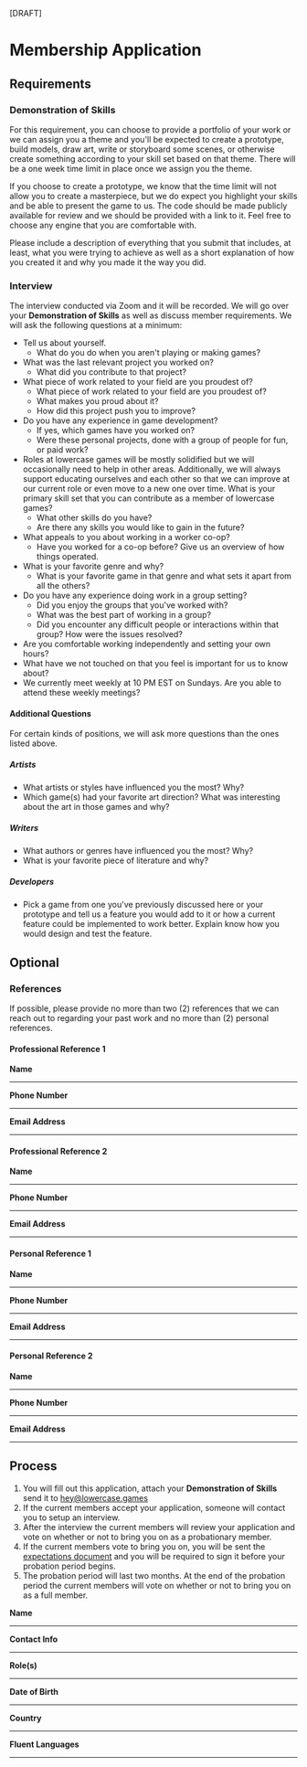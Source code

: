 [DRAFT]

# Membership Application

## Requirements

### Demonstration of Skills

For this requirement, you can choose to provide a portfolio of your work or we can assign you a theme and you'll be expected to create a prototype, build models, draw art, write or storyboard some scenes, or otherwise create something according to your skill set based on that theme. There will be a one week time limit in place once we assign you the theme.

If you choose to create a prototype, we know that the time limit will not allow you to create a masterpiece, but we do expect you highlight your skills and be able to present the game to us. The code should be made publicly available for review and we should be provided with a link to it. Feel free to choose any engine that you are comfortable with.

Please include a description of everything that you submit that includes, at least, what you were trying to achieve as well as a short explanation of how you created it and why you made it the way you did.

### Interview

The interview conducted via Zoom and it will be recorded. We will go over your **Demonstration of Skills** as well as discuss member requirements. We will ask the following questions at a minimum:

* Tell us about yourself.
    * What do you do when you aren't playing or making games?
* What was the last relevant project you worked on?
    * What did you contribute to that project?
* What piece of work related to your field are you proudest of?
    * What piece of work related to your field are you proudest of?
    * What makes you proud about it?
    * How did this project push you to improve?
* Do you have any experience in game development?
    * If yes, which games have you worked on?
    * Were these personal projects, done with a group of people for fun, or paid work?
* Roles at lowercase games will be mostly solidified but we will occasionally need to help in other areas. Additionally, we will always support educating ourselves and each other so that we can improve at our current role or even move to a new one over time. What is your primary skill set that you can contribute as a member of lowercase games?
    * What other skills do you have?
    * Are there any skills you would like to gain in the future?
* What appeals to you about working in a worker co-op?
    * Have you worked for a co-op before? Give us an overview of how things operated.
* What is your favorite genre and why?
    * What is your favorite game in that genre and what sets it apart from all the others?
* Do you have any experience doing work in a group setting?
    * Did you enjoy the groups that you've worked with?
    * What was the best part of working in a group?
    * Did you encounter any difficult people or interactions within that group? How were the issues resolved?
* Are you comfortable working independently and setting your own hours?
* What have we not touched on that you feel is important for us to know about?
* We currently meet weekly at 10 PM EST on Sundays. Are you able to attend these weekly meetings?

#### Additional Questions

For certain kinds of positions, we will ask more questions than the ones listed above.

##### Artists

* What artists or styles have influenced you the most? Why?
* Which game(s) had your favorite art direction? What was interesting about the art in those games and why?

##### Writers

* What authors or genres have influenced you the most? Why?
* What is your favorite piece of literature and why?

##### Developers

* Pick a game from one you've previously discussed here or your prototype and tell us a feature you would add to it or how a current feature could be implemented to work better. Explain know how you would design and test the feature.

## Optional

### References

If possible, please provide no more than two (2) references that we can reach out to regarding your past work and no more than (2) personal references.

#### Professional Reference 1

**Name**
_________________________________

**Phone Number**
_________________________________

**Email Address**
_________________________________

#### Professional Reference 2

**Name**
_________________________________

**Phone Number**
_________________________________

**Email Address**
_________________________________

#### Personal Reference 1

**Name**
_________________________________

**Phone Number**
_________________________________

**Email Address**
_________________________________

#### Personal Reference 2

**Name**
_________________________________

**Phone Number**
_________________________________

**Email Address**
_________________________________


## Process

1. You will fill out this application, attach your **Demonstration of Skills** send it to hey@lowercase.games
2. If the current members accept your application, someone will contact you to setup an interview.
3. After the interview the current members will review your application and vote on whether or not to bring you on as a probationary member.
4. If the current members vote to bring you on, you will be sent the <a href="https://github.com/game-workers-cooperative/documentation/blob/main/expectations.md">expectations document</a> and you will be required to sign it before your probation period begins.
5. The probation period will last two months. At the end of the probation period the current members will vote on whether or not to bring you on as a full member.


**Name**
_________________________________

**Contact Info**
_________________________________

**Role(s)**
_________________________________

**Date of Birth**
_________________________________

**Country**
_________________________________

**Fluent Languages**
_________________________________
